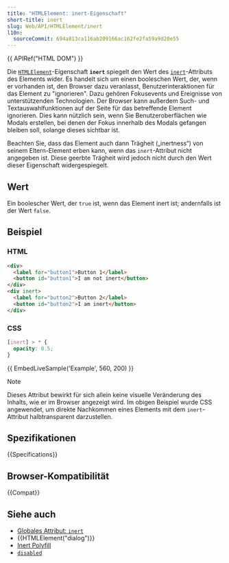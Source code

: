 ```yaml
---
title: "HTMLElement: inert-Eigenschaft"
short-title: inert
slug: Web/API/HTMLElement/inert
l10n:
  sourceCommit: 694a813ca116ab209166ac162fe2fa59a9d20e55
---
```


{{ APIRef("HTML DOM") }}

Die [`HTMLElement`](/de/docs/Web/API/HTMLElement)-Eigenschaft **`inert`** spiegelt den Wert des [`inert`](/de/docs/Web/HTML/Global_attributes/inert)-Attributs des Elements wider. Es handelt sich um einen booleschen Wert, der, wenn er vorhanden ist, den Browser dazu veranlasst, Benutzerinteraktionen für das Element zu "ignorieren". Dazu gehören Fokusevents und Ereignisse von unterstützenden Technologien. Der Browser kann außerdem Such- und Textauswahlfunktionen auf der Seite für das betreffende Element ignorieren. Dies kann nützlich sein, wenn Sie Benutzeroberflächen wie Modals erstellen, bei denen der Fokus innerhalb des Modals gefangen bleiben soll, solange dieses sichtbar ist.

Beachten Sie, dass das Element auch dann Trägheit („inertness“) von seinem Eltern-Element erben kann, wenn das `inert`-Attribut nicht angegeben ist. Diese geerbte Trägheit wird jedoch nicht durch den Wert dieser Eigenschaft widergespiegelt.

## Wert

Ein boolescher Wert, der `true` ist, wenn das Element inert ist; andernfalls ist der Wert `false`.

## Beispiel

### HTML

```html
<div>
  <label for="button1">Button 1</label>
  <button id="button1">I am not inert</button>
</div>
<div inert>
  <label for="button2">Button 2</label>
  <button id="button2">I am inert</button>
</div>
```

### CSS

```css
[inert] > * {
  opacity: 0.5;
}
```

{{ EmbedLiveSample('Example', 560, 200) }}

> [!NOTE]
> Dieses Attribut bewirkt für sich allein keine visuelle Veränderung des Inhalts, wie er im Browser angezeigt wird. Im obigen Beispiel wurde CSS angewendet, um direkte Nachkommen eines Elements mit dem `inert`-Attribut halbtransparent darzustellen.

## Spezifikationen

{{Specifications}}

## Browser-Kompatibilität

{{Compat}}

## Siehe auch

- [Globales Attribut: `inert`](/de/docs/Web/HTML/Global_attributes/inert)
- {{HTMLElement("dialog")}}
- [Inert Polyfill](https://github.com/WICG/inert)
- [`disabled`](/de/docs/Web/API/HTMLInputElement/disabled)

